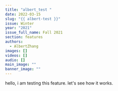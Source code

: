 ```yaml
---
title: "albert_test "
date: 2022-03-15
slug: "{{ albert-test }}"
issue: Winter
year: "2021"
issue_full_name: Fall 2021
section: features
authors:
  - AlbertZhang
images: []
videos: []
audio: []
main_image: ""
banner_image: ""
---
```

hello, i am testing this feature. let's see how it works.